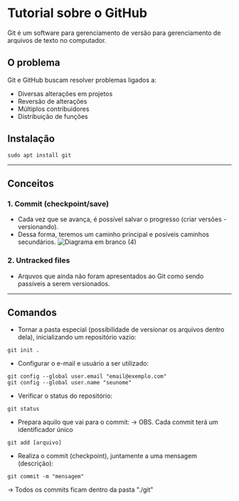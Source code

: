 # Tutorial sobre o GitHub
Git é um software para gerenciamento de versão para gerenciamento de arquivos de texto no computador.

## O problema
Git e GitHub buscam resolver problemas ligados a:
- Diversas alterações em projetos
- Reversão de alterações
- Múltiplos contribuidores
- Distribuição de funções

## Instalação
```
sudo apt install git
```

***

## Conceitos
### 1. Commit (checkpoint/save)
- Cada vez que se avança, é possível salvar o progresso (criar versões - versionando).
- Dessa forma, teremos um caminho principal e posíveis caminhos secundários.
![Diagrama em branco (4)](https://github.com/user-attachments/assets/223fb24e-8347-4e04-ac88-a2639565d66a)

### 2. Untracked files
- Arquvos que ainda não foram apresentados ao Git como sendo passíveis a serem versionados.

***

## Comandos
- Tornar a pasta especial (possibilidade de versionar os arquivos dentro dela), inicializando um repositório vazio:
```
git init .
```

- Configurar o e-mail e usuário a ser utilizado:
```
git config --global user.email "email@exemplo.com"
git config --global user.name "seunome"
```

- Verificar o status do repositório:
```
git status
```

- Prepara aquilo que vai para o commit:
-> OBS. Cada commit terá um identificador único
```
git add [arquivo]
```

- Realiza o commit (checkpoint), juntamente a uma mensagem (descrição):
```
git commit -m "mensagem"
```
-> Todos os commits ficam dentro da pasta "./git"



